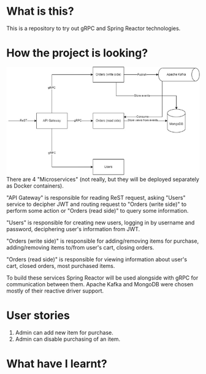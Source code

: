# What is this?

This is a repository to try out gRPC and Spring Reactor technologies.

# How the project is looking?

![](structure.png)
There are 4 "Microservices" (not really, but they will be deployed separately as Docker containers).

"API Gateway" is responsible for reading ReST request, asking "Users" service to decipher JWT and routing request to
"Orders (write side)" to perform some action or "Orders (read side)" to query some information.

"Users" is responsible for creating new users, logging in by username and password, deciphering user's information from
JWT.

"Orders (write side)" is responsible for adding/removing items for purchase, adding/removing items to/from user's cart,
closing orders.

"Orders (read side)" is responsible for viewing information about user's cart, closed orders, most purchased items.

To build these services Spring Reactor will be used alongside with gRPC for communication between them. Apache
Kafka and MongoDB were chosen mostly of their reactive driver support.

# User stories

1) Admin can add new item for purchase.
2) Admin can disable purchasing of an item.

# What have I learnt?